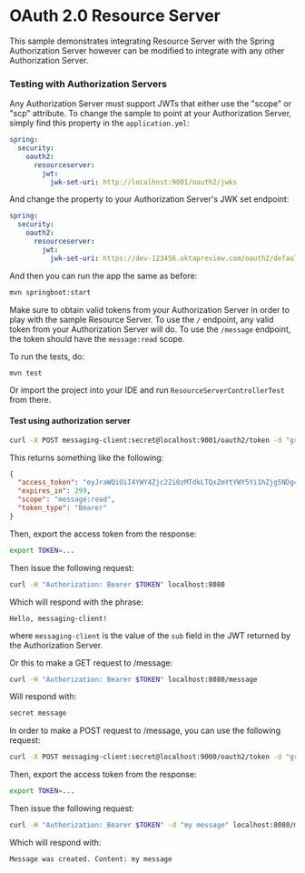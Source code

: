 # OAuth 2.0 Resource Server

This sample demonstrates integrating Resource Server with the Spring Authorization Server however can be modified to
integrate with any other Authorization Server.

### Testing with Authorization Servers

Any Authorization Server must support JWTs that either use the "scope" or "scp" attribute.
To change the sample to point at your Authorization Server, simply find this property in the `application.yml`:

```yaml
spring:
  security:
    oauth2:
      resourceserver:
        jwt:
          jwk-set-uri: http://localhost:9001/oauth2/jwks
```

And change the property to your Authorization Server's JWK set endpoint:

```yaml
spring:
  security:
    oauth2:
      resourceserver:
        jwt:
          jwk-set-uri: https://dev-123456.oktapreview.com/oauth2/default/v1/keys
```

And then you can run the app the same as before:

```bash
mvn springboot:start
```

Make sure to obtain valid tokens from your Authorization Server in order to play with the sample Resource Server.
To use the `/` endpoint, any valid token from your Authorization Server will do.
To use the `/message` endpoint, the token should have the `message:read` scope.

To run the tests, do:

```bash
mvn test
```

Or import the project into your IDE and run `ResourceServerControllerTest` from there.

#### Test using authorization server

```bash
curl -X POST messaging-client:secret@localhost:9001/oauth2/token -d "grant_type=client_credentials" -d "scope=message:read"
```

This returns something like the following:

```json
{
  "access_token": "eyJraWQiOiI4YWY4Zjc2Zi0zMTdkLTQxZmYtYWY5Yi1hZjg5NDg4ODM5YzciLCJ0eXAiOiJKV1QiLCJhbGciOiJSUzI1NiJ9.eyJzdWIiOiJtZXNzYWdpbmctY2xpZW50IiwiYXVkIjoibWVzc2FnaW5nLWNsaWVudCIsIm5iZiI6MTYyNzMzNDQ1MCwic2NvcGUiOlsibWVzc2FnZTpyZWFkIl0sImlzcyI6Imh0dHA6XC9cL2xvY2FsaG9zdDo5MDAwIiwiZXhwIjoxNjI3MzM0NzUwLCJpYXQiOjE2MjczMzQ0NTAsImp0aSI6IjBiYjYwZjhkLWIzNjItNDk0MC05MGRmLWZhZDg4N2Q1Yzg1ZSJ9.O8dI67B_feRjOn6pJi5ctPJmUJCNpV77SC4OiWqmpa5UHvf4Ud6L6EFe9LKuPIRrEWi8rMdCdMBOPKQMXvxLoI3LMUPf7Yj973uvZN0E988MsKwhGwxyaa_Wam8wFlk8aQlN8SbW3cKdeH-nKloNMdwjfspovefX521mxouaMjmyXdIFrM5WZ15GZK69NIniACSatE-pc9TAjKYBDbC65jVt_zHEvDQbEkZulF2bjrGOZC8C3IbJWnlKgkcshrY44TtrGPyCp2gIS0TSUUsG00iSBBC8E8zPU-YdfaP8gB9_FwUwK9zfy_hU2Ykf2aU3eulpGDVLn2rCwFeK86Rw1w",
  "expires_in": 299,
  "scope": "message:read",
  "token_type": "Bearer"
}
```

Then, export the access token from the response:

```bash
export TOKEN=...
```

Then issue the following request:

```bash
curl -H "Authorization: Bearer $TOKEN" localhost:8080
```

Which will respond with the phrase:

```
Hello, messaging-client!
```

where `messaging-client` is the value of the `sub` field in the JWT returned by the Authorization Server.

Or this to make a GET request to /message:

```bash
curl -H "Authorization: Bearer $TOKEN" localhost:8080/message
```

Will respond with:

```bash
secret message
```

In order to make a POST request to /message, you can use the following request:

```bash
curl -X POST messaging-client:secret@localhost:9000/oauth2/token -d "grant_type=client_credentials" -d "scope=message:write"
```

Then, export the access token from the response:

```bash
export TOKEN=...
```

Then issue the following request:

```bash
curl -H "Authorization: Bearer $TOKEN" -d "my message" localhost:8080/message
```

Which will respond with:

```bash
Message was created. Content: my message
```


